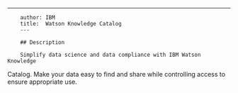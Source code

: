 ---
        author: IBM
        title:  Watson Knowledge Catalog
        ---

        ## Description

        Simplify data science and data compliance with IBM Watson Knowledge
Catalog. Make your data easy to find and share while controlling
access to ensure appropriate use.
